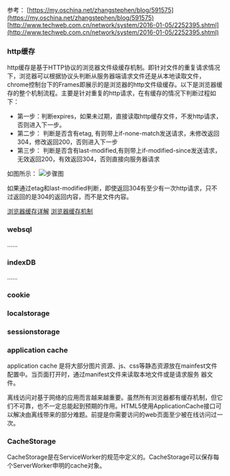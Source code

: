 参考：
[https://my.oschina.net/zhangstephen/blog/591575](https://my.oschina.net/zhangstephen/blog/591575)
[http://www.techweb.com.cn/network/system/2016-01-05/2252395.shtml](http://www.techweb.com.cn/network/system/2016-01-05/2252395.shtml)

### http缓存
 http缓存是基于HTTP协议的浏览器文件级缓存机制。即针对文件的重复请求情况下，浏览器可以根据协议头判断从服务器端请求文件还是从本地读取文件，chrome控制台下的Frames即展示的是浏览器的http文件级缓存。以下是浏览器缓存的整个机制流程。主要是针对重复的http请求，在有缓存的情况下判断过程如下：
 - 第一步：判断expires，如果未过期，直接读取http缓存文件，不发http请求，否则进入下一步。
 - 第二步： 判断是否含有etag, 有则带上if-none-match发送请求，未修改返回304，修改返回200，否则进入下一步
 - 第三步： 判断是否含有last-modified,有则带上if-modified-since发送请求，无效返回200，有效返回304，否则直接向服务器请求

 如图所示：
![步骤图](http://7tszky.com1.z0.glb.clouddn.com/Fg9HGSm1K7AlSY_67ZwhTbKWG7QA)

如果通过etag和last-modified判断，即使返回304有至少有一次http请求，只不过返回的是304的返回内容，而不是文件内容。

[浏览器缓存详解](https://blog.csdn.net/eroswang/article/details/8302191)
[浏览器缓存机制](https://juejin.im/post/5b014aa66fb9a07ac23b04c8)




### websql

......

### indexDB

......

### cookie

### localstorage

### sessionstorage

### application cache
 application cache 是将大部分图片资源、js、css等静态资源放在mainfest文件配置中。当页面打开时，通过manifest文件来读取本地文件或是请求服务
器文件。

  离线访问对基于网络的应用而言越来越重要。虽然所有浏览器都有缓存机制，但它们不可靠，也不一定总能起到预期的作用。HTML5使用ApplicationCache接口可以解决由离线带来的部分难题。前提是你需要访问的web页面至少被在线访问过一次。





### CacheStorage

CacheStorage是在ServiceWorker的规范中定义的。CacheStorage可以保存每个ServerWorker申明的cache对象。